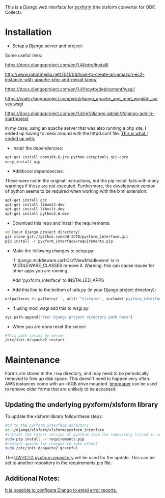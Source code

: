 This is a Django web interface for [pyxform](https://github.com/UW-ICTD/pyxform) (the xlsform converter for ODK Collect).

Installation
============

- Setup a Django server and project:

Some useful links:

https://docs.djangoproject.com/en/1.4/intro/install/

http://www.robotmedia.net/2011/04/how-to-create-an-amazon-ec2-instance-with-apache-php-and-mysql-lamp/

https://docs.djangoproject.com/en/1.4/howto/deployment/wsgi/

https://code.djangoproject.com/wiki/django_apache_and_mod_wsgi#dj_survey.wsgi

https://docs.djangoproject.com/en/1.4/ref/django-admin/#django-admin-startproject

In my case, using an apache server that was also running a php site,
I ended up having to mess around with the httpd.conf file.
[This is what I ended up with.](https://github.com/UW-ICTD/pyxform_interface/blob/master/httpd.conf.example)

- Install the dependencies:

```bash
apt-get install openjdk-6-jre python-setuptools git-core
easy_install pip 
```

- Additional dependencies:

These were not in the original instructions, but the pip install fails with many warnings if these are not executed. 
Furthermore, the development version of python seems to be required when working with the lxml extension:

```bash
apt-get install gcc
apt-get install libxml2-dev
apt-get install libxslt-dev
apt-get install python2.6-dev
```

- Download this repo and install the requirements:

```bash
cd [your Django project directory]
git clone git://github.com/UW-ICTD/pyxform_interface.git
pip install -r pyxform_interface/requirements.pip
```

- Make the following changes to setup.py:

	If 'django.middleware.csrf.CsrfViewMiddleware' is in MIDDLEWARE_CLASSES remove it.
	Warning: this can cause issues for other apps you are running.

	Add 'pyxform_interface' to INSTALLED_APPS

- Add this line to the bottom of urls.py (in your Django project directory):

```python
urlpatterns += patterns('', url(r'^xlsform/', include('pyxform_interface.urls')))
```

- If using mod_wsgi add this to wsgi.py:

```python
sys.path.append('Your Django project directory path here')
```

- When you are done reset the server:

```bash
#This path varies by server
/etc/init.d/apache2 restart
```

Maintenance
============

Forms are stored in the `/tmp` directory, and may need to be periodically removed to free up disk space.
This doesn't need to happen very often. AWS instances come with an ~8GB drive mounted.
[tmpreaper](http://manpages.ubuntu.com/manpages/hardy/man8/tmpreaper.8.html>) can be used to remove older forms that are unlikely to be accessed.

## Updating the underlying pyxform/xlsform library

To update the xlsform library follow these steps:

```bash
#cd to the pyxform_interface directory
cd ~/django/xlsform/xlsform/pyxform_interface
#install the latest version of pyxform from the repository listed in requirements.pip
sudo pip install -r requirements.pip
#restart apache for changes to take effect
sudo /etc/init.d/apache2 graceful
```
The [UW-ICTD pyxform repository](https://github.com/UW-ICTD/pyxform) will be used for the update.
This can be set to another repository in the requirements.pip file.

## Additional Notes:

[It is possible to configure Django to email error reports.](https://docs.djangoproject.com/en/dev/howto/error-reporting/>)

